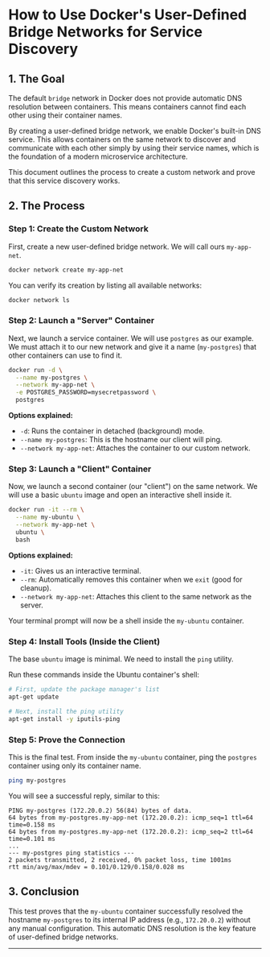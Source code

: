# How to Use Docker's User-Defined Bridge Networks for Service Discovery

## 1. The Goal

The default `bridge` network in Docker does not provide automatic DNS resolution between containers. This means containers cannot find each other using their container names.

By creating a user-defined bridge network, we enable Docker's built-in DNS service. This allows containers on the same network to discover and communicate with each other simply by using their service names, which is the foundation of a modern microservice architecture.

This document outlines the process to create a custom network and prove that this service discovery works.

## 2. The Process

### Step 1: Create the Custom Network

First, create a new user-defined bridge network. We will call ours `my-app-net`.

```bash
docker network create my-app-net
```

You can verify its creation by listing all available networks:

```bash
docker network ls
```

### Step 2: Launch a "Server" Container

Next, we launch a service container. We will use `postgres` as our example. We must attach it to our new network and give it a name (`my-postgres`) that other containers can use to find it.

```bash
docker run -d \
  --name my-postgres \
  --network my-app-net \
  -e POSTGRES_PASSWORD=mysecretpassword \
  postgres
```

**Options explained:**
- `-d`: Runs the container in detached (background) mode.
- `--name my-postgres`: This is the hostname our client will ping.
- `--network my-app-net`: Attaches the container to our custom network.

### Step 3: Launch a "Client" Container

Now, we launch a second container (our "client") on the same network. We will use a basic `ubuntu` image and open an interactive shell inside it.

```bash
docker run -it --rm \
  --name my-ubuntu \
  --network my-app-net \
  ubuntu \
  bash
```

**Options explained:**
- `-it`: Gives us an interactive terminal.
- `--rm`: Automatically removes this container when we `exit` (good for cleanup).
- `--network my-app-net`: Attaches this client to the same network as the server.

Your terminal prompt will now be a shell inside the `my-ubuntu` container.

### Step 4: Install Tools (Inside the Client)

The base `ubuntu` image is minimal. We need to install the `ping` utility.

Run these commands inside the Ubuntu container's shell:

```bash
# First, update the package manager's list
apt-get update

# Next, install the ping utility
apt-get install -y iputils-ping
```

### Step 5: Prove the Connection

This is the final test. From inside the `my-ubuntu` container, ping the `postgres` container using only its container name.

```bash
ping my-postgres
```

You will see a successful reply, similar to this:

```
PING my-postgres (172.20.0.2) 56(84) bytes of data.
64 bytes from my-postgres.my-app-net (172.20.0.2): icmp_seq=1 ttl=64 time=0.158 ms
64 bytes from my-postgres.my-app-net (172.20.0.2): icmp_seq=2 ttl=64 time=0.101 ms
...
--- my-postgres ping statistics ---
2 packets transmitted, 2 received, 0% packet loss, time 1001ms
rtt min/avg/max/mdev = 0.101/0.129/0.158/0.028 ms
```

## 3. Conclusion

This test proves that the `my-ubuntu` container successfully resolved the hostname `my-postgres` to its internal IP address (e.g., `172.20.0.2`) without any manual configuration. This automatic DNS resolution is the key feature of user-defined bridge networks.

---
